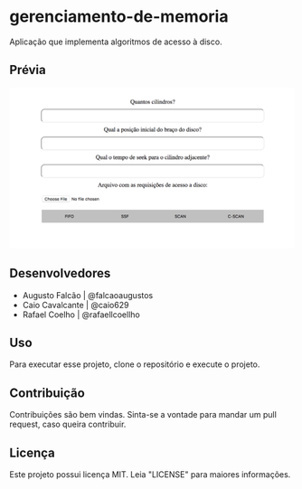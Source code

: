 # gerenciamento-de-memoria

Aplicação que implementa algoritmos de acesso à disco.

## Prévia

![PREVIEW_1](media/screenshot01.png)

## Desenvolvedores
* Augusto Falcão | @falcaoaugustos
* Caio Cavalcante | @caio629
* Rafael Coelho | @rafaellcoellho

## Uso

Para executar esse projeto, clone o repositório e execute o projeto.

## Contribuição

Contribuições são bem vindas. Sinta-se a vontade para mandar um pull request, caso queira contribuir.

## Licença

Este projeto possui licença MIT. Leia "LICENSE" para maiores informações.